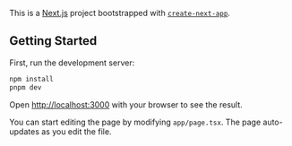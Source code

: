 This is a [Next.js](https://nextjs.org) project bootstrapped with [`create-next-app`](https://nextjs.org/docs/app/api-reference/cli/create-next-app).

## Getting Started

First, run the development server:

```bash
npm install
pnpm dev
```

Open [http://localhost:3000](http://localhost:3000/bookdigest) with your browser to see the result.

You can start editing the page by modifying `app/page.tsx`. The page auto-updates as you edit the file.
